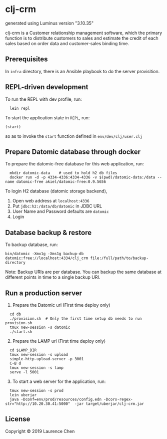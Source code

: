 # clj-crm

generated using Luminus version "3.10.35"

clj-crm is a Customer relationship management software, which the primary function is to distribute customers to sales and estimate the credit of each sales based on order data and customer-sales binding time.

## Prerequisites
In `infra` directory, there is an Ansible playbook to do the server provisition.


## REPL-driven development
To run the REPL with dev profile, run:

```
  lein repl
```

To start the application state in `REPL`, run:

```
(start)
```
so as to invoke the `start` function defined in `env/dev/clj/user.clj`

## Prepare Datomic database through docker
To prepare the datomic-free database for this web application, run:

```
  mkdir datomic-data    # used to hold h2 db files
  docker run -d -p 4334-4336:4334-4336 -v $(pwd)/datomic-data:/data --name datomic-free akiel/datomic-free:0.9.5656
```

To login H2 database (datomic storage backend),
  1. Open web address at `localhost:4336`
  2. Put `jdbc:h2:/data/db/datomic` in JDBC URL
  3. User Name and Password defaults are `datomic`
  4. Login

## Database backup & restore
To backup database, run:

```
bin/datomic -Xmx1g -Xms1g backup-db datomic:free://localhost:4334/clj_crm file:/full/path/to/backup-directory
```
Note: Backup URIs are per database. You can backup the same database at different points in time to a single backup URI.

## Run a production server
1. Prepare the Datomic url (First time deploy only)

```
  cd db
  ./provision.sh  # Only the first time setup db needs to run provision.sh 
  tmux new-session -s datomic
  ./start.sh
```

2. Prepare the LAMP url (First time deploy only)

```
  cd $LAMP_DIR
  tmux new-session -s upload
  simple-http-upload-server -p 3001
  C-B d
  tmux new-session -s lamp
  serve -l 5001
```
3. To start a web server for the application, run:

```
  tmux new-session -s prod
  lein uberjar
  java -Dconf=env/prod/resources/config.edn -Dcors-regex-str="http://10.20.30.41:5000"  -jar target/uberjar/clj-crm.jar
```

## License

Copyright © 2019 Laurence Chen
